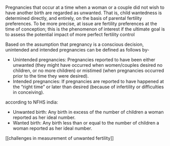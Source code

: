 Pregnancies that occur at a time when a woman or a couple did not wish to have another birth are regarded as unwanted. That is, child wantedness is determined directly, and entirely, on the basis of parental fertility preferences. To be more precise, at issue are fertility preferences at the time of conception; this is the phenomenon of interest if the ultimate goal is to assess the potential impact of more perfect fertility control

Based on the assumption that pregnancy is a conscious decision, unintended and intended pregnancies can be defined as follows by-
- Unintended pregnancies: Pregnancies reported to have been either unwanted (they might have occurred when women/couples desired no children, or no more children) or mistimed (when pregnancies occurred prior to the time they were desired).
- Intended pregnancies: If pregnancies are reported to have happened at the “right time” or later than desired (because of infertility or difficulties in conceiving).

according to NFHS india:
- Unwanted birth: Any birth in excess of the number of children a woman reported as her ideal number.
- Wanted birth: Any birth less than or equal to the number of children a woman reported as her ideal number.

[[challenges in measurement of unwanted fertility]] 